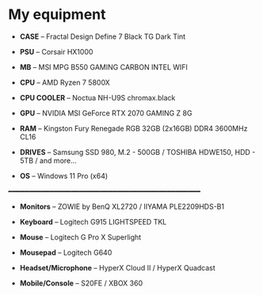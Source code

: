 <h1> My equipment </h1>
<ul>
<li><p><b>CASE</b> – Fractal Design Define 7 Black TG Dark Tint</li>
<li><p><b>PSU</b> – Corsair HX1000</li> 
<li><p><b>MB</b> – MSI MPG B550 GAMING CARBON INTEL WIFI</li>
<li><p><b>CPU</b> – AMD Ryzen 7 5800X</li>
<li><p><b>CPU COOLER</b> – Noctua NH-U9S chromax.black</li>
<li><p><b>GPU</b> – NVIDIA MSI GeForce RTX 2070 GAMING Z 8G</li>
<li><p><b>RAM</b> – Kingston Fury Renegade RGB 32GB (2x16GB) DDR4 3600MHz CL16</li>
<li><p><b>DRIVES</b> – Samsung SSD 980, M.2 - 500GB / TOSHIBA HDWE150, HDD - 5TB / and more...</li>
<li><p><b>OS</b> – Windows 11 Pro (x64)</li>
</ul>
━━━━━━━━━━━━━━━━━━━━━━━━━━━━━━━━━━━━━━━━━━━━━━
<ul>
<li><p><b>Monitors</b> – ZOWIE by BenQ XL2720 / IIYAMA PLE2209HDS-B1</li>
<li><p><b>Keyboard</b> – Logitech G915 LIGHTSPEED TKL</li>
<li><p><b>Mouse</b> – Logitech G Pro X Superlight</li>
<li><p><b>Mousepad</b> – Logitech G640</li>
<li><p><b>Headset/Microphone</b> – HyperX Cloud II / HyperX Quadcast</li>
<li><p><b>Mobile/Console</b> – S20FE / XBOX 360</li>
</ul>
